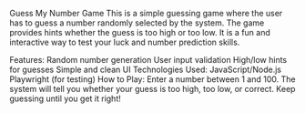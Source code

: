 Guess My Number Game
This is a simple guessing game where the user has to guess a number randomly selected by the system. The game provides hints whether the guess is too high or too low. It is a fun and interactive way to test your luck and number prediction skills.

Features:
Random number generation
User input validation
High/low hints for guesses
Simple and clean UI
Technologies Used:
JavaScript/Node.js
Playwright (for testing)
How to Play:
Enter a number between 1 and 100.
The system will tell you whether your guess is too high, too low, or correct.
Keep guessing until you get it right!
